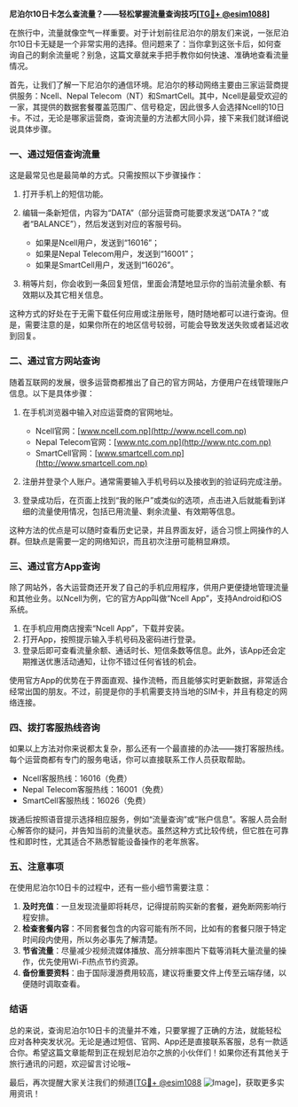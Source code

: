 **尼泊尔10日卡怎么查流量？——轻松掌握流量查询技巧[[TG💪+ @esim1088](https://t.me/s/esim1088)]**

在旅行中，流量就像空气一样重要。对于计划前往尼泊尔的朋友们来说，一张尼泊尔10日卡无疑是一个非常实用的选择。但问题来了：当你拿到这张卡后，如何查询自己的剩余流量呢？别急，这篇文章就来手把手教你如何快速、准确地查看流量情况。

首先，让我们了解一下尼泊尔的通信环境。尼泊尔的移动网络主要由三家运营商提供服务：Ncell、Nepal Telecom（NT）和SmartCell。其中，Ncell是最受欢迎的一家，其提供的数据套餐覆盖范围广、信号稳定，因此很多人会选择Ncell的10日卡。不过，无论是哪家运营商，查询流量的方法都大同小异，接下来我们就详细说说具体步骤。

### **一、通过短信查询流量**

这是最常见也是最简单的方式。只需按照以下步骤操作：

1. 打开手机上的短信功能。
2. 编辑一条新短信，内容为“DATA”（部分运营商可能要求发送“DATA？”或者“BALANCE”），然后发送到对应的客服号码。
   - 如果是Ncell用户，发送到“16016”；
   - 如果是Nepal Telecom用户，发送到“16001”；
   - 如果是SmartCell用户，发送到“16026”。

3. 稍等片刻，你会收到一条回复短信，里面会清楚地显示你的当前流量余额、有效期以及其它相关信息。

这种方式的好处在于无需下载任何应用或注册账号，随时随地都可以进行查询。但是，需要注意的是，如果你所在的地区信号较弱，可能会导致发送失败或者延迟收到回复。

### **二、通过官方网站查询**

随着互联网的发展，很多运营商都推出了自己的官方网站，方便用户在线管理账户信息。以下是具体步骤：

1. 在手机浏览器中输入对应运营商的官网地址。
   - Ncell官网：[www.ncell.com.np](http://www.ncell.com.np)
   - Nepal Telecom官网：[www.ntc.com.np](http://www.ntc.com.np)
   - SmartCell官网：[www.smartcell.com.np](http://www.smartcell.com.np)

2. 注册并登录个人账户。通常需要输入手机号码以及接收到的验证码完成注册。

3. 登录成功后，在页面上找到“我的账户”或类似的选项，点击进入后就能看到详细的流量使用情况，包括已用流量、剩余流量、有效期等信息。

这种方法的优点是可以随时查看历史记录，并且界面友好，适合习惯上网操作的人群。但缺点是需要一定的网络知识，而且初次注册可能稍显麻烦。

### **三、通过官方App查询**

除了网站外，各大运营商还开发了自己的手机应用程序，供用户更便捷地管理流量和其他业务。以Ncell为例，它的官方App叫做“Ncell App”，支持Android和iOS系统。

1. 在手机应用商店搜索“Ncell App”，下载并安装。
2. 打开App，按照提示输入手机号码及密码进行登录。
3. 登录后即可查看流量余额、通话时长、短信条数等信息。此外，该App还会定期推送优惠活动通知，让你不错过任何省钱的机会。

使用官方App的优势在于界面直观、操作流畅，而且能够实时更新数据，非常适合经常出国的朋友。不过，前提是你的手机需要支持当地的SIM卡，并且有稳定的网络连接。

### **四、拨打客服热线咨询**

如果以上方法对你来说都太复杂，那么还有一个最直接的办法——拨打客服热线。每个运营商都有专门的服务电话，你可以直接联系工作人员获取帮助。

- Ncell客服热线：16016（免费）
- Nepal Telecom客服热线：16001（免费）
- SmartCell客服热线：16026（免费）

拨通后按照语音提示选择相应服务，例如“流量查询”或“账户信息”。客服人员会耐心解答你的疑问，并告知当前的流量状态。虽然这种方式比较传统，但它胜在可靠性和即时性，尤其适合不熟悉智能设备操作的老年旅客。

### **五、注意事项**

在使用尼泊尔10日卡的过程中，还有一些小细节需要注意：

1. **及时充值**：一旦发现流量即将耗尽，记得提前购买新的套餐，避免断网影响行程安排。
2. **检查套餐内容**：不同套餐包含的内容可能有所不同，比如有的套餐只限于特定时间段内使用，所以务必事先了解清楚。
3. **节省流量**：尽量减少视频流媒体播放、高分辨率图片下载等消耗大量流量的操作，优先使用Wi-Fi热点节约资源。
4. **备份重要资料**：由于国际漫游费用较高，建议将重要文件上传至云端存储，以便随时调取查看。

### **结语**

总的来说，查询尼泊尔10日卡的流量并不难，只要掌握了正确的方法，就能轻松应对各种突发状况。无论是通过短信、官网、App还是直接联系客服，总有一款适合你。希望这篇文章能帮到正在规划尼泊尔之旅的小伙伴们！如果你还有其他关于旅行通讯的问题，欢迎留言讨论哦~

最后，再次提醒大家关注我们的频道[[TG💪+ @esim1088](https://t.me/s/esim1088) ![Image](https://i.postimg.cc/4NQfJmqS/Snipaste-2025-05-13-00-14-12.png)]，获取更多实用资讯！